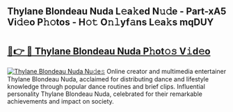 ## Thylane Blondeau Nuda L𝚎a𝚔ed N𝚞𝚍e - Part-xA5 Vi𝚍𝚎o P𝚑𝚘tos - H𝚘𝚝 O𝚗𝚕yf𝚊ns L𝚎a𝚔s mqDUY

# <h2><a href="http://kf6um2.oniu.top/?m=Thylane+Blondeau+Nuda">🔗👉 🔴 Thylane Blondeau Nuda P𝚑ot𝚘𝚜 V𝚒d𝚎o</a></h2>

[![Thylane Blondeau Nuda Nu𝚍e𝚜](https://i.imgur.com/0qMVB7G.gif)](http://kf6um2.oniu.top/?m=Thylane+Blondeau+Nuda)
Online creator and multimedia entertainer Thylane Blondeau Nuda, acclaimed for distributing dance and lifestyle knowledge through popular dance routines and brief clips. Influential personality Thylane Blondeau Nuda, celebrated for their remarkable achievements and impact on society.  
